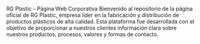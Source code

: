 RG Plastic - Página Web Corporativa
Bienvenido al repositorio de la página oficial de RG Plastic, empresa líder en la fabricación y distribución de productos plásticos de alta calidad. Esta plataforma fue desarrollada con el objetivo de proporcionar a nuestros clientes información clara sobre nuestros productos, procesos, valores y formas de contacto.
